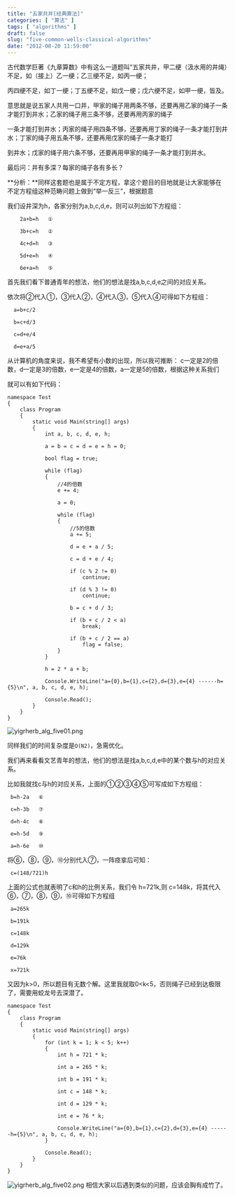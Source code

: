 ```yaml
---
title: "五家共井[经典算法]"
categories: [ "算法" ]
tags: [ "algorithms" ]
draft: false
slug: "five-common-wells-classical-algorithms"
date: "2012-08-20 11:59:00"
---
```


古代数学巨著《九章算数》中有这么一道题叫“五家共井，甲二绠（汲水用的井绳）不足，如（接上）乙一绠；乙三绠不足，如丙一绠；

丙四绠不足，如丁一绠；丁五绠不足，如戊一绠；戊六绠不足，如甲一绠，皆及。

意思就是说五家人共用一口井，甲家的绳子用两条不够，还要再用乙家的绳子一条才能打到井水；乙家的绳子用三条不够，还要再用丙家的绳子

一条才能打到井水；丙家的绳子用四条不够，还要再用丁家的绳子一条才能打到井水；丁家的绳子用五条不够，还要再用戊家的绳子一条才能打

到井水；戊家的绳子用六条不够，还要再用甲家的绳子一条才能打到井水。

最后问：井有多深？每家的绳子各有多长？


**分析：**同样这套题也是属于不定方程，拿这个题目的目地就是让大家能够在不定方程组这种范畴问题上做到“举一反三”，根据题意


<!--more-->


我们设井深为h，各家分别为a,b,c,d,e，则可以列出如下方程组：

        2a+b=h   ①

        3b+c=h   ②

        4c+d=h   ③

        5d+e=h   ④

        6e+a=h   ⑤

首先我们看下普通青年的想法，他们的想法是找a,b,c,d,e之间的对应关系。

依次将②代入①，③代入②，④代入③，⑤代入④可得如下方程组：

      a=b+c/2  

      b=c+d/3   

      c=d+e/4   

      d=e+a/5   

从计算机的角度来说，我不希望有小数的出现，所以我可推断： c一定是2的倍数，d一定是3的倍数，e一定是4的倍数，a一定是5的倍数，根据这种关系我们

就可以有如下代码：

    namespace Test
    {
        class Program
        {
            static void Main(string[] args)
            {
                int a, b, c, d, e, h;
    
                a = b = c = d = e = h = 0;
    
                bool flag = true;
    
                while (flag)
                {
                    //4的倍数
                    e += 4;
    
                    a = 0;
    
                    while (flag)
                    {
                        //5的倍数
                        a += 5;
    
                        d = e + a / 5;
    
                        c = d + e / 4;
    
                        if (c % 2 != 0)
                            continue;
    
                        if (d % 3 != 0)
                            continue;
    
                        b = c + d / 3;
    
                        if (b + c / 2 < a)
                            break;
    
                        if (b + c / 2 == a)
                            flag = false;
                    }
                }
    
                h = 2 * a + b;
    
                Console.WriteLine("a={0},b={1},c={2},d={3},e={4} ------h={5}\n", a, b, c, d, e, h);
    
                Console.Read();
            }
        }
    }

![yigrherb_alg_five01.png][1]

同样我们的时间复杂度是`O(N2)`，急需优化。

我们再来看看文艺青年的想法，他们的想法是找a,b,c,d,e中的某个数与h的对应关系。

比如我就找c与h的对应关系，上面的①②③④⑤可写成如下方程组：

     b=h-2a   ⑥

     c=h-3b   ⑦

     d=h-4c   ⑧

     e=h-5d   ⑨

     a=h-6e   ⑩

将⑥，⑧，⑨，⑩分别代入⑦，一阵痉挛后可知：

     c=(148/721)h

上面的公式也就表明了c和h的比例关系，我们令 h=721k,则 c=148k，将其代入⑥，⑦，⑧，⑨，⑩可得如下方程组

     a=265k

     b=191k

     c=148k

     d=129k

     e=76k

     x=721k

又因为k>0，所以题目有无数个解。这里我就取0<k<5，否则绳子已经到达极限了，需要用蛟龙号去深潜了。

    namespace Test
    {
        class Program
        {
            static void Main(string[] args)
            {
                for (int k = 1; k < 5; k++)
                {
                    int h = 721 * k;
    
                    int a = 265 * k;
    
                    int b = 191 * k;
    
                    int c = 148 * k;
    
                    int d = 129 * k;
    
                    int e = 76 * k;
    
                    Console.WriteLine("a={0},b={1},c={2},d={3},e={4} ------h={5}\n", a, b, c, d, e, h);
                }
    
                Console.Read();
            }
        }
    }

![yigrherb_alg_five02.png][2]
相信大家以后遇到类似的问题，应该会胸有成竹了。


  [1]: https://imgs.gnux.cn/usr/uploads/2016/01/3419336840.png
  [2]: https://imgs.gnux.cn/usr/uploads/2016/01/332663724.png